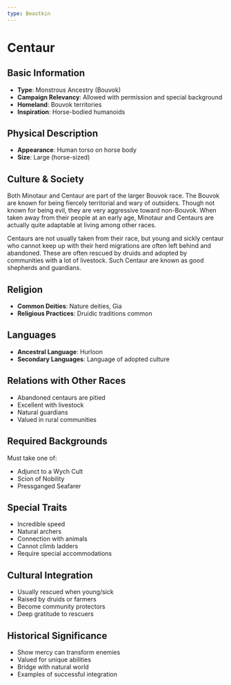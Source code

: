 ```yaml
---
type: Beastkin
---
```


# Centaur

## Basic Information
- **Type**: Monstrous Ancestry (Bouvok)
- **Campaign Relevancy**: Allowed with permission and special background
- **Homeland**: Bouvok territories
- **Inspiration**: Horse-bodied humanoids

## Physical Description
- **Appearance**: Human torso on horse body
- **Size**: Large (horse-sized)

## Culture & Society
Both Minotaur and Centaur are part of the larger Bouvok race. The Bouvok are known for being fiercely territorial and wary of outsiders. Though not known for being evil, they are very aggressive toward non-Bouvok. When taken away from their people at an early age, Minotaur and Centaurs are actually quite adaptable at living among other races.

Centaurs are not usually taken from their race, but young and sickly centaur who cannot keep up with their herd migrations are often left behind and abandoned. These are often rescued by druids and adopted by communities with a lot of livestock. Such Centaur are known as good shepherds and guardians.

## Religion
- **Common Deities**: Nature deities, Gia
- **Religious Practices**: Druidic traditions common

## Languages
- **Ancestral Language**: Hurloon
- **Secondary Languages**: Language of adopted culture

## Relations with Other Races
- Abandoned centaurs are pitied
- Excellent with livestock
- Natural guardians
- Valued in rural communities

## Required Backgrounds
Must take one of:
- Adjunct to a Wych Cult
- Scion of Nobility
- Pressganged Seafarer

## Special Traits
- Incredible speed
- Natural archers
- Connection with animals
- Cannot climb ladders
- Require special accommodations

## Cultural Integration
- Usually rescued when young/sick
- Raised by druids or farmers
- Become community protectors
- Deep gratitude to rescuers

## Historical Significance
- Show mercy can transform enemies
- Valued for unique abilities
- Bridge with natural world
- Examples of successful integration